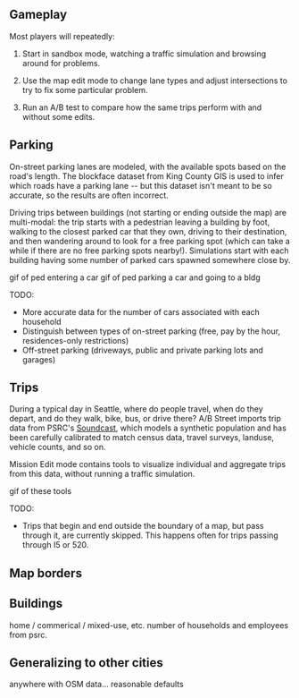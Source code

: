 ## Gameplay

Most players will repeatedly:

1) Start in sandbox mode, watching a traffic simulation and browsing around for problems.

2) Use the map edit mode to change lane types and adjust intersections to try
to fix some particular problem.

3) Run an A/B test to compare how the same trips perform with and without some edits.

## Parking

On-street parking lanes are modeled, with the available spots based on the
road's length. The blockface dataset from King County GIS is used to infer
which roads have a parking lane -- but this dataset isn't meant to be so
accurate, so the results are often incorrect.

Driving trips between buildings (not starting or ending outside the map) are
multi-modal: the trip starts with a pedestrian leaving a building by foot,
walking to the closest parked car that they own, driving to their destination,
and then wandering around to look for a free parking spot (which can take a
while if there are no free parking spots nearby!). Simulations start with each
building having some number of parked cars spawned somewhere close by.

gif of ped entering a car
gif of ped parking a car and going to a bldg

TODO:
- More accurate data for the number of cars associated with each household
- Distinguish between types of on-street parking (free, pay by the hour, residences-only restrictions)
- Off-street parking (driveways, public and private parking lots and garages)

## Trips

During a typical day in Seattle, where do people travel, when do they depart,
and do they walk, bike, bus, or drive there? A/B Street imports trip data from
PSRC's [Soundcast](https://www.psrc.org/activity-based-travel-model-soundcast),
which models a synthetic population and has been carefully calibrated to match
census data, travel surveys, landuse, vehicle counts, and so on.

Mission Edit mode contains tools to visualize individual and aggregate trips
from this data, without running a traffic simulation.

gif of these tools

TODO:
- Trips that begin and end outside the boundary of a map, but pass through it,
  are currently skipped. This happens often for trips passing through I5 or
  520.

## Map borders


## Buildings

home / commerical / mixed-use, etc. number of households and employees from psrc.

## Generalizing to other cities

anywhere with OSM data... reasonable defaults
